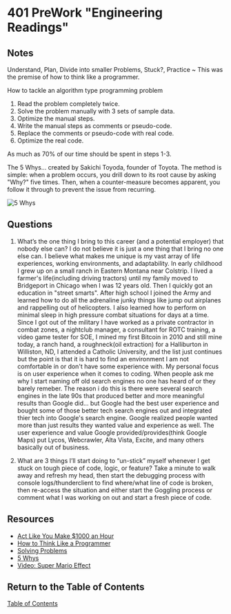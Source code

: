 # 401 PreWork "Engineering Readings"

## Notes

Understand, Plan, Divide into smaller Problems, Stuck?, Practice ~ This was the premise of how to think like a programmer.

How to tackle an algorithm type programming problem

1. Read the problem completely twice.
2. Solve the problem manually with 3 sets of sample data.
3. Optimize the manual steps.
4. Write the manual steps as comments or pseudo-code.
5. Replace the comments or pseudo-code with real code.
6. Optimize the real code.

As much as 70% of our time should be spent in steps 1-3.

The 5 Whys... created by Sakichi Toyoda, founder of Toyota. The method is simple: when a problem occurs, you drill down to its root cause by asking "Why?" five times. Then, when a counter-measure becomes apparent, you follow it through to prevent the issue from recurring.

![5 Whys](https://nova-live.imgix.net//image-79620b78-95ba-4934-b82e-58dfa6b079b1.jpg?q=60&fm=webp&fit=crop&fp-x=0.49999999999999994&crop=focalpoint&fp-y=0.5&rot=0&fp-z=1&h=855&w=681)


## Questions

1. What’s the one thing I bring to this career (and a potential employer) that nobody else can? 
I do not believe it is just a one thing that I bring no one else can. I believe what makes me unique is my vast array of life experiences, working environments, and adaptability. In early childhood I grew up on a small ranch in Eastern Montana near Colstrip. I lived a farmer's life(including driving tractors) until my family moved to Bridgeport in Chicago when I was 12 years old. Then I quickly got an education in "street smarts". After high school I joined the Army and learned how to do all the adrenaline junky things like jump out airplanes and rappelling out of helicopters. I also learned how to perform on minimal sleep in high pressure combat situations for days at a time. Since I got out of the military I have worked as a private contractor in combat zones, a nightclub manager, a consultant for ROTC training, a video game tester for SOE, I mined my first Bitcoin in 2010 and still mine today, a ranch hand, a roughneck(oil extraction) for a Halliburton in Williston, ND, I attended a Catholic University, and the list just continues but the point is that it is hard to find an environment I am not comfortable in or don't have some experience with.
My personal focus is on user experience when it comes to coding. When people ask me why I start naming off old search engines no one has heard of or they barely remeber. The reason i do this is there were several search engines in the late 90s that produced better and more meaningful results than Google did... but Google had the best user experience and bought some of those better tech search engines out and integrated thier tech into Google's search engine. Google realized people wanted more than just results they wanted value and experience as well. The user experience and value Google provided/provides(think Google Maps) put Lycos, Webcrawler, Alta Vista, Excite, and many others basically out of business.

2. What are 3 things I’ll start doing to “un-stick” myself whenever I get stuck on tough piece of code, logic, or feature?
Take a minute to walk away and refresh my head, then start the debugging process with console logs/thunderclient to find where/what line of code is broken, then re-access the situation and either start the Goggling process or comment what I was working on out and start a fresh piece of code.

## Resources

- [Act Like You Make $1000 an Hour](https://anthony-moore.medium.com/pretend-your-time-is-worth-1-000-hour-and-youll-become-100x-more-productive-6ab2302b8e8c)
- [How to Think Like a Programmer](https://www.freecodecamp.org/news/how-to-think-like-a-programmer-lessons-in-problem-solving-d1d8bf1de7d2)
- [Solving Problems](https://simpleprogrammer.com/solving-problems-breaking-it-down/)
- [5 Whys](https://www.mindtools.com/a3mi00v/5-whys)
- [Video: Super Mario Effect](https://www.youtube.com/watch?v=9vJRopau0g0)

## Return to the Table of Contents

[Table of Contents](https://todd75.github.io/reading-notes/)